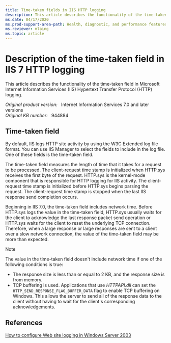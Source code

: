 ```yaml
---
title: Time-taken fields in IIS HTTP logging
description: This article describes the functionality of the time-taken field in Internet Information Services (IIS) 6.0 and IIS 7.0 HTTP logging, and also describes the values that are stored in the time-taken field.
ms.date: 04/17/2020
ms.prod-support-area-path: Health, diagnostic, and performance features
ms.reviewer: mlaing
ms.topic: article
---
```

# Description of the time-taken field in IIS 7 HTTP logging

This article describes the functionality of the time-taken field in Microsoft Internet Information Services (IIS) Hypertext Transfer Protocol (HTTP) logging.

_Original product version:_ &nbsp; Internet Information Services 7.0 and later versions  
_Original KB number:_ &nbsp; 944884

## Time-taken field

By default, IIS logs HTTP site activity by using the W3C Extended log file format. You can use IIS Manager to select the fields to include in the log file. One of these fields is the time-taken field.

The time-taken field measures the length of time that it takes for a request to be processed. The client-request time stamp is initialized when HTTP.sys receives the first byte of the request. HTTP.sys is the kernel-mode component that is responsible for HTTP logging for IIS activity. The client-request time stamp is initialized before HTTP.sys begins parsing the request. The client-request time stamp is stopped when the last IIS response send completion occurs.

Beginning in IIS 7.0, the time-taken field includes network time. Before HTTP.sys logs the value in the time-taken field, HTTP.sys usually waits for the client to acknowledge the last response packet send operation or HTTP.sys waits for the client to reset the underlying TCP connection. Therefore, when a large response or large responses are sent to a client over a slow network connection, the value of the time-taken field may be more than expected.

> [!NOTE]
> The value in the time-taken field doesn't include network time if one of the following conditions is true:
>
> - The response size is less than or equal to 2 KB, and the response size is from memory.
> - TCP buffering is used. Applications that use *HTTPAPI.dll* can set the `HTTP_SEND_RESPONSE_FLAG_BUFFER_DATA` flag to enable TCP buffering on Windows. This allows the server to send all of the response data to the client without having to wait for the client's corresponding acknowledgements.

## References

[How to configure Web site logging in Windows Server 2003](https://support.microsoft.com/help/324279)
